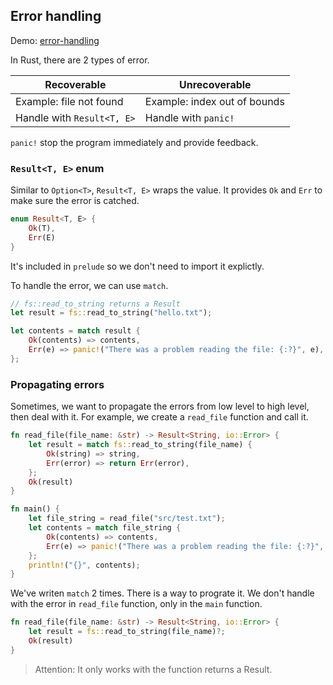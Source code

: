## Error handling

Demo: [error-handling](./error-handling/)

In Rust, there are 2 types of error.

| Recoverable                | Unrecoverable                |
| -------------------------- | ---------------------------- |
| Example: file not found    | Example: index out of bounds |
| Handle with `Result<T, E>` | Handle with `panic!`         |

`panic!` stop the program immediately and provide feedback.

### `Result<T, E>` enum

Similar to `Option<T>`, `Result<T, E>` wraps the value. It provides `Ok` and `Err` to make sure the error is catched.

```rust
enum Result<T, E> {
    Ok(T),
    Err(E)
}
```

It's included in `prelude` so we don't need to import it explictly.

To handle the error, we can use `match`.

```rust
// fs::read_to_string returns a Result
let result = fs::read_to_string("hello.txt");

let contents = match result {
    Ok(contents) => contents,
    Err(e) => panic!("There was a problem reading the file: {:?}", e),
};
```

### Propagating errors

Sometimes, we want to propagate the errors from low level to high level, then deal with it. For example, we create a `read_file` function and call it.

```rust
fn read_file(file_name: &str) -> Result<String, io::Error> {
    let result = match fs::read_to_string(file_name) {
        Ok(string) => string,
        Err(error) => return Err(error),
    };
    Ok(result)
}

fn main() {
    let file_string = read_file("src/test.txt");
    let contents = match file_string {
        Ok(contents) => contents,
        Err(e) => panic!("There was a problem reading the file: {:?}", e),
    };
    println!("{}", contents);
}
```

We've writen `match` 2 times. There is a way to prograte it. We don't handle with the error in `read_file` function, only in the `main` function.

```rust
fn read_file(file_name: &str) -> Result<String, io::Error> {
    let result = fs::read_to_string(file_name)?;
    Ok(result)
}
```

> Attention: It only works with the function returns a Result.
